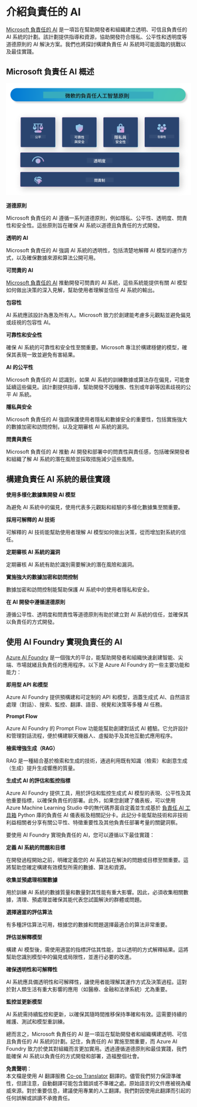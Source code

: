 <!--
CO_OP_TRANSLATOR_METADATA:
{
  "original_hash": "3b3107c2477241058ef506743188f399",
  "translation_date": "2025-04-04T06:12:58+00:00",
  "source_file": "md\\01.Introduction\\05\\ResponsibleAI.md",
  "language_code": "tw"
}
-->
# **介紹負責任的 AI**

[Microsoft 負責任的 AI](https://www.microsoft.com/ai/responsible-ai?WT.mc_id=aiml-138114-kinfeylo) 是一項旨在幫助開發者和組織建立透明、可信且負責任的 AI 系統的計劃。該計劃提供指導和資源，協助開發符合隱私、公平性和透明度等道德原則的 AI 解決方案。我們也將探討構建負責任 AI 系統時可能面臨的挑戰以及最佳實踐。

## Microsoft 負責任 AI 概述

![RAIPrinciples](../../../../../translated_images/RAIPrinciples.e40f2a169a854832e885ce2659f3a913cfb393fa59b595ed57cfae9119694eb7.tw.png)

**道德原則**

Microsoft 負責任的 AI 遵循一系列道德原則，例如隱私、公平性、透明度、問責性和安全性。這些原則旨在確保 AI 系統以道德且負責任的方式開發。

**透明的 AI**

Microsoft 負責任的 AI 強調 AI 系統的透明性，包括清楚地解釋 AI 模型的運作方式，以及確保數據來源和算法公開可用。

**可問責的 AI**

[Microsoft 負責任的 AI](https://www.microsoft.com/ai/responsible-ai?WT.mc_id=aiml-138114-kinfeylo) 推動開發可問責的 AI 系統，這些系統能提供有關 AI 模型如何做出決策的深入見解，幫助使用者理解並信任 AI 系統的輸出。

**包容性**

AI 系統應該設計為惠及所有人。Microsoft 致力於創建能考慮多元觀點並避免偏見或歧視的包容性 AI。

**可靠性和安全性**

確保 AI 系統的可靠性和安全性至關重要。Microsoft 專注於構建穩健的模型，確保其表現一致並避免有害結果。

**AI 的公平性**

Microsoft 負責任的 AI 認識到，如果 AI 系統的訓練數據或算法存在偏見，可能會延續這些偏見。該計劃提供指導，幫助開發不因種族、性別或年齡等因素歧視的公平 AI 系統。

**隱私與安全**

Microsoft 負責任的 AI 強調保護使用者隱私和數據安全的重要性，包括實施強大的數據加密和訪問控制，以及定期審核 AI 系統的漏洞。

**問責與責任**

Microsoft 負責任的 AI 推動 AI 開發和部署中的問責性與責任感，包括確保開發者和組織了解 AI 系統的潛在風險並採取措施減少這些風險。

## 構建負責任 AI 系統的最佳實踐

**使用多樣化數據集開發 AI 模型**

為避免 AI 系統中的偏見，使用代表多元觀點和經驗的多樣化數據集至關重要。

**採用可解釋的 AI 技術**

可解釋的 AI 技術能幫助使用者理解 AI 模型如何做出決策，從而增加對系統的信任。

**定期審核 AI 系統的漏洞**

定期審核 AI 系統有助於識別需要解決的潛在風險和漏洞。

**實施強大的數據加密和訪問控制**

數據加密和訪問控制能幫助保護 AI 系統中的使用者隱私和安全。

**在 AI 開發中遵循道德原則**

遵循公平性、透明度和問責性等道德原則有助於建立對 AI 系統的信任，並確保其以負責任的方式開發。

## 使用 AI Foundry 實現負責任的 AI

[Azure AI Foundry](https://ai.azure.com?WT.mc_id=aiml-138114-kinfeylo) 是一個強大的平台，能幫助開發者和組織快速創建智能、尖端、市場就緒且負責任的應用程序。以下是 Azure AI Foundry 的一些主要功能和能力：

**即用型 API 和模型**

Azure AI Foundry 提供預構建和可定制的 API 和模型，涵蓋生成式 AI、自然語言處理（對話）、搜索、監控、翻譯、語音、視覺和決策等多種 AI 任務。

**Prompt Flow**

Azure AI Foundry 的 Prompt Flow 功能能幫助創建對話式 AI 體驗。它允許設計和管理對話流程，便於構建聊天機器人、虛擬助手及其他互動式應用程序。

**檢索增強生成（RAG）**

RAG 是一種結合基於檢索和生成的技術，通過利用既有知識（檢索）和創意生成（生成）提升生成響應的質量。

**生成式 AI 的評估和監控指標**

Azure AI Foundry 提供工具，用於評估和監控生成式 AI 模型的表現、公平性及其他重要指標，以確保負責任的部署。此外，如果您創建了儀表板，可以使用 Azure Machine Learning Studio 中的無代碼界面自定義並生成基於 [負責任 AI 工具箱](https://responsibleaitoolbox.ai/?WT.mc_id=aiml-138114-kinfeylo) Python 庫的負責任 AI 儀表板及相關記分卡。此記分卡能幫助技術和非技術利益相關者分享有關公平性、特徵重要性及其他負責任部署考量的關鍵洞察。

要使用 AI Foundry 實現負責任的 AI，您可以遵循以下最佳實踐：

**定義 AI 系統的問題和目標**

在開發過程開始之前，明確定義您的 AI 系統旨在解決的問題或目標至關重要。這將幫助您確定構建有效模型所需的數據、算法和資源。

**收集並預處理相關數據**

用於訓練 AI 系統的數據質量和數量對其性能有重大影響。因此，必須收集相關數據，清理、預處理並確保其能代表您試圖解決的群體或問題。

**選擇適當的評估算法**

有多種評估算法可用，根據您的數據和問題選擇最適合的算法非常重要。

**評估並解釋模型**

構建 AI 模型後，需使用適當的指標評估其性能，並以透明的方式解釋結果。這將幫助您識別模型中的偏見或局限性，並進行必要的改進。

**確保透明性和可解釋性**

AI 系統應具備透明性和可解釋性，讓使用者能理解其運作方式及決策過程。這對於對人類生活有重大影響的應用（如醫療、金融和法律系統）尤為重要。

**監控並更新模型**

AI 系統需持續監控和更新，以確保其隨時間推移保持準確和有效。這需要持續的維護、測試和模型重訓練。

總而言之，Microsoft 負責任的 AI 是一項旨在幫助開發者和組織構建透明、可信且負責任的 AI 系統的計劃。記住，負責任的 AI 實施至關重要，而 Azure AI Foundry 致力於使其對組織而言更加實用。透過遵循道德原則和最佳實踐，我們能確保 AI 系統以負責任的方式開發和部署，造福整個社會。

**免責聲明**：  
本文檔是使用 AI 翻譯服務 [Co-op Translator](https://github.com/Azure/co-op-translator) 翻譯的。儘管我們努力保證準確性，但請注意，自動翻譯可能包含錯誤或不準確之處。原始語言的文件應被視為權威來源。對於重要信息，建議使用專業的人工翻譯。我們對因使用此翻譯而引起的任何誤解或誤讀不承擔責任。